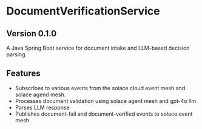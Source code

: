 # DocumentVerificationService

## Version 0.1.0


A Java Spring Boot service for document intake and LLM-based decision parsing.

## Features

- Subscribes to various events from the solace cloud event mesh and solace agend mesh.
- Processes document validation using solace agent mesh and gpt-4o llm 
- Parses LLM response
- Publishes document-fail and document-verified events to solace event mesh.

